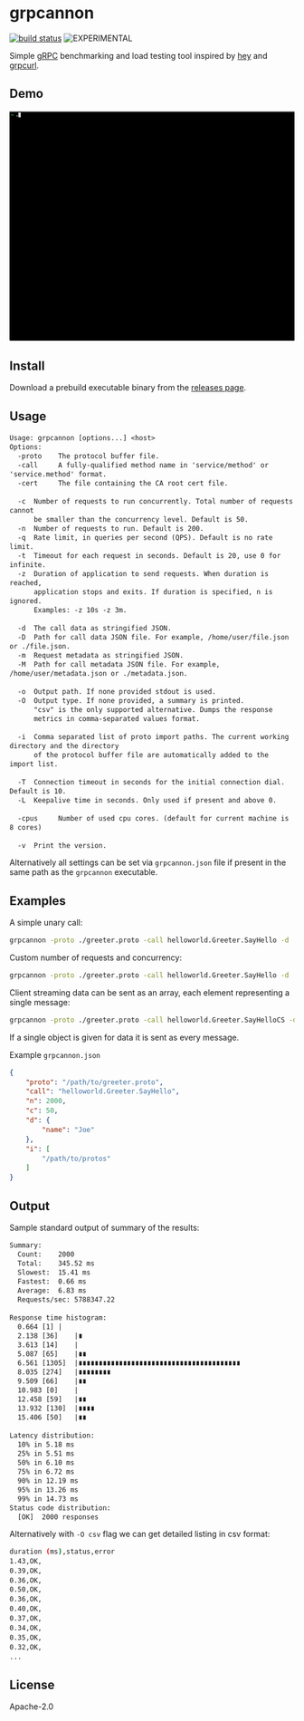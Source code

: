 # grpcannon

[![build status](https://img.shields.io/travis/bojand/grpcannon/master.svg?style=flat-square)](https://travis-ci.org/bojand/grpcannon)
![EXPERIMENTAL](https://img.shields.io/badge/STATUS-EXPERIMENTAL-orange.svg?style=flat-square)

Simple [gRPC](http://grpc.io/) benchmarking and load testing tool inspired by [hey](https://github.com/rakyll/hey/) and [grpcurl](https://github.com/fullstorydev/grpcurl).

## Demo

![demo](grpcannon.gif)

## Install

Download a prebuild executable binary from the [releases page](https://github.com/bojand/grpcannon/releases).

## Usage

```
Usage: grpcannon [options...] <host>
Options:
  -proto	The protocol buffer file.
  -call		A fully-qualified method name in 'service/method' or 'service.method' format.
  -cert		The file containing the CA root cert file.

  -c  Number of requests to run concurrently. Total number of requests cannot
	  be smaller than the concurrency level. Default is 50.
  -n  Number of requests to run. Default is 200.
  -q  Rate limit, in queries per second (QPS). Default is no rate limit.
  -t  Timeout for each request in seconds. Default is 20, use 0 for infinite.
  -z  Duration of application to send requests. When duration is reached,
      application stops and exits. If duration is specified, n is ignored.
      Examples: -z 10s -z 3m.

  -d  The call data as stringified JSON.
  -D  Path for call data JSON file. For example, /home/user/file.json or ./file.json.
  -m  Request metadata as stringified JSON.
  -M  Path for call metadata JSON file. For example, /home/user/metadata.json or ./metadata.json.

  -o  Output path. If none provided stdout is used.
  -O  Output type. If none provided, a summary is printed.
      "csv" is the only supported alternative. Dumps the response
	  metrics in comma-separated values format.

  -i  Comma separated list of proto import paths. The current working directory and the directory
	  of the protocol buffer file are automatically added to the import list.

  -T  Connection timeout in seconds for the initial connection dial. Default is 10.
  -L  Keepalive time in seconds. Only used if present and above 0.

  -cpus		Number of used cpu cores. (default for current machine is 8 cores)

  -v  Print the version.
```

Alternatively all settings can be set via `grpcannon.json` file if present in the same path as the `grpcannon` executable.

## Examples

A simple unary call:

```sh
grpcannon -proto ./greeter.proto -call helloworld.Greeter.SayHello -d '{"name":"Joe"}' 0.0.0.0:50051
```

Custom number of requests and concurrency:

```sh
grpcannon -proto ./greeter.proto -call helloworld.Greeter.SayHello -d '{"name":"Joe"}' -n 2000 -c 20 0.0.0.0:50051
```

Client streaming data can be sent as an array, each element representing a single message:

```sh
grpcannon -proto ./greeter.proto -call helloworld.Greeter.SayHelloCS -d '[{"name":"Joe"},{"name":"Kate"},{"name":"Sara"}]' 0.0.0.0:50051
```

If a single object is given for data it is sent as every message.

Example `grpcannon.json`

```json
{
    "proto": "/path/to/greeter.proto",
    "call": "helloworld.Greeter.SayHello",
    "n": 2000,
    "c": 50,
    "d": {
        "name": "Joe"
    },
    "i": [
        "/path/to/protos"
    ]
}
```

## Output

Sample standard output of summary of the results:

```
Summary:
  Count:	2000
  Total:	345.52 ms
  Slowest:	15.41 ms
  Fastest:	0.66 ms
  Average:	6.83 ms
  Requests/sec:	5788347.22

Response time histogram:
  0.664 [1]	|
  2.138 [36]	|∎
  3.613 [14]	|
  5.087 [65]	|∎∎
  6.561 [1305]	|∎∎∎∎∎∎∎∎∎∎∎∎∎∎∎∎∎∎∎∎∎∎∎∎∎∎∎∎∎∎∎∎∎∎∎∎∎∎∎∎
  8.035 [274]	|∎∎∎∎∎∎∎∎
  9.509 [66]	|∎∎
  10.983 [0]	|
  12.458 [59]	|∎∎
  13.932 [130]	|∎∎∎∎
  15.406 [50]	|∎∎

Latency distribution:
  10% in 5.18 ms
  25% in 5.51 ms
  50% in 6.10 ms
  75% in 6.72 ms
  90% in 12.19 ms
  95% in 13.26 ms
  99% in 14.73 ms
Status code distribution:
  [OK]	2000 responses
```

Alternatively with `-O csv` flag we can get detailed listing in csv format:

```sh
duration (ms),status,error
1.43,OK,
0.39,OK,
0.36,OK,
0.50,OK,
0.36,OK,
0.40,OK,
0.37,OK,
0.34,OK,
0.35,OK,
0.32,OK,
...
```

## License

Apache-2.0
